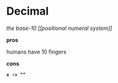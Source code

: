 # Decimal

_the base-10 [[positional numeral system]]_

**pros**

humans have 10 fingers

**cons**

**`x -> ^^`**
